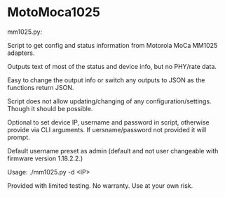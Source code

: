 # MotoMoca1025

mm1025.py:

Script to get config and status information from Motorola MoCa MM1025 adapters.

Outputs text of most of the status and device info, but no PHY/rate data.  

Easy to change the output info or switch any outputs to JSON as the functions return JSON. 

Script does not allow updating/changing of any configuration/settings. Though it should be possible.

Optional to set device IP, username and password in script, otherwise provide via CLI arguments. If uersname/password not provided it will prompt.

Default username preset as admin (default and not user changeable with firmware version 1.18.2.2.)

Usage: ./mm1025.py -d \<IP\> 

Provided with limited testing. No warranty. Use at your own risk. 

